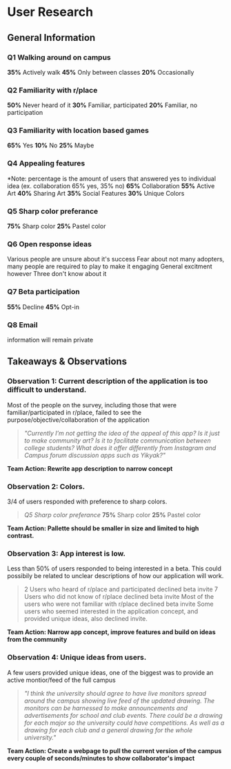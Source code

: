 # User Research

## General Information

### Q1 Walking around on campus

**35%** Actively walk
**45%** Only between classes
**20%** Occasionally

### Q2 Familiarity with r/place

**50%** Never heard of it
**30%** Familiar, participated
**20%** Familiar, no participation

### Q3 Familiarity with location based games

**65%** Yes
**10%** No
**25%** Maybe

### Q4 Appealing features
*Note: percentage is the amount of users that answered yes to individual idea (ex. collaboration 65% yes, 35% no)
**65%** Collaboration
**55%** Active Art
**40%** Sharing Art
**35%** Social Features
**30%** Unique Colors

### Q5 Sharp color preferance

**75%** Sharp color
**25%** Pastel color

### Q6 Open response ideas

Various people are unsure about it's success
Fear about not many adopters, many people are required to play to make it engaging
General excitment however
Three don't know about it

### Q7 Beta participation

**55%** Decline
**45%** Opt-in

### Q8 Email

information will remain private

## Takeaways & Observations

### Observation 1: Current description of the application is too difficult to understand.

Most of the people on the survey, including those that were familiar/participated in r/place, failed to see the purpose/objective/collaboration of the application
> _"Currently I’m not getting the idea of the appeal of this app? Is it just to make community art? Is it to facilitate communication between college students? What does it offer differently from Instagram and Campus forum discussion apps such as Yikyak?"_

**Team Action: Rewrite app description to narrow concept**

### Observation 2: Colors.

3/4 of users responded with preference to sharp colors.
>_Q5 Sharp color preferance_
>**75%** Sharp color
>**25%** Pastel color

**Team Action: Pallette should be smaller in size and limited to high contrast.**

### Observation 3: App interest is low.

Less than 50% of users responded to being interested in a beta. This could possibily be related to unclear descriptions of how our application will work.
> 2 Users who heard of r/place and participated declined beta invite
> 7 Users who did not know of r/place declined beta invite
> Most of the users who were not familiar with r/place declined beta invite
> Some users who seemed interested in the application concept, and provided unique ideas, also declined invite.

**Team Action: Narrow app concept, improve features and build on ideas from the community**

### Observation 4: Unique ideas from users.

A few users provided unique ideas, one of the biggest was to provide an active montior/feed of the full campus
>_"I think the university should agree to have live monitors spread around the campus showing live feed of the updated drawing.
>The monitors can be harnessed to make announcements and advertisements for school and club events.
>There could be a drawing for each major so the university could have competitions.
>As well as a drawing for each club and a general drawing for the whole university."_

**Team Action: Create a webpage to pull the current version of the campus every couple of seconds/minutes to show collaborator's impact**
